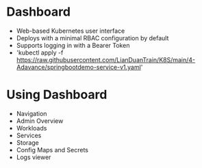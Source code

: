 # Dashboard
- Web-based Kubernetes user interface
- Deploys with a minimal RBAC configuration by default 
- Supports logging in with a Bearer Token
- 'kubectl apply -f https://raw.githubusercontent.com/LianDuanTrain/K8S/main/4-Adavance/springbootdemo-service-v1.yaml'
# Using Dashboard
- Navigation
- Admin Overview
- Workloads
- Services
- Storage
- Config Maps and Secrets
- Logs viewer